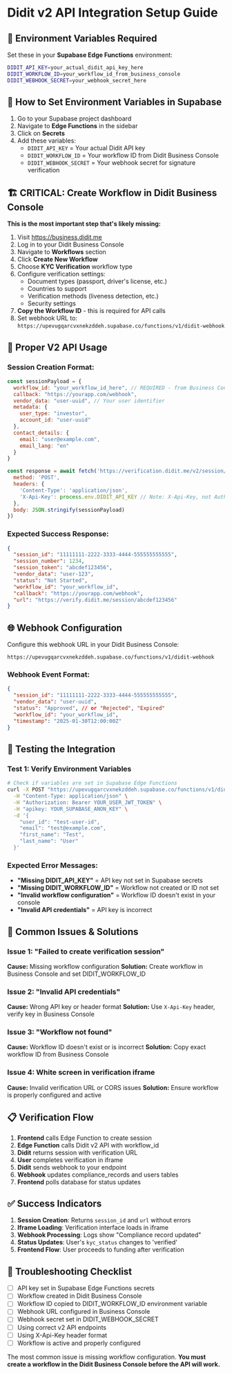 # Didit v2 API Integration Setup Guide

## 🔧 Environment Variables Required

Set these in your **Supabase Edge Functions** environment:

```bash
DIDIT_API_KEY=your_actual_didit_api_key_here
DIDIT_WORKFLOW_ID=your_workflow_id_from_business_console
DIDIT_WEBHOOK_SECRET=your_webhook_secret_here
```

## 📍 How to Set Environment Variables in Supabase

1. Go to your Supabase project dashboard
2. Navigate to **Edge Functions** in the sidebar
3. Click on **Secrets**
4. Add these variables:
   - `DIDIT_API_KEY` = Your actual Didit API key
   - `DIDIT_WORKFLOW_ID` = Your workflow ID from Didit Business Console
   - `DIDIT_WEBHOOK_SECRET` = Your webhook secret for signature verification

## 🏗️ CRITICAL: Create Workflow in Didit Business Console

**This is the most important step that's likely missing:**

1. Visit https://business.didit.me
2. Log in to your Didit Business Console
3. Navigate to **Workflows** section
4. Click **Create New Workflow**
5. Choose **KYC Verification** workflow type
6. Configure verification settings:
   - Document types (passport, driver's license, etc.)
   - Countries to support
   - Verification methods (liveness detection, etc.)
   - Security settings
7. **Copy the Workflow ID** - this is required for API calls
8. Set webhook URL to: `https://upevugqarcvxnekzddeh.supabase.co/functions/v1/didit-webhook`

## 🔄 Proper V2 API Usage

### Session Creation Format:
```javascript
const sessionPayload = {
  workflow_id: "your_workflow_id_here", // REQUIRED - from Business Console
  callback: "https://yourapp.com/webhook",
  vendor_data: "user-uuid", // Your user identifier
  metadata: {
    user_type: "investor",
    account_id: "user-uuid"
  },
  contact_details: {
    email: "user@example.com",
    email_lang: "en"
  }
}

const response = await fetch('https://verification.didit.me/v2/session/', {
  method: 'POST',
  headers: {
    'Content-Type': 'application/json',
    'X-Api-Key': process.env.DIDIT_API_KEY // Note: X-Api-Key, not Authorization
  },
  body: JSON.stringify(sessionPayload)
})
```

### Expected Success Response:
```json
{
  "session_id": "11111111-2222-3333-4444-555555555555",
  "session_number": 1234,
  "session_token": "abcdef123456",
  "vendor_data": "user-123",
  "status": "Not Started",
  "workflow_id": "your_workflow_id",
  "callback": "https://yourapp.com/webhook",
  "url": "https://verify.didit.me/session/abcdef123456"
}
```

## 🌐 Webhook Configuration

Configure this webhook URL in your Didit Business Console:

```
https://upevugqarcvxnekzddeh.supabase.co/functions/v1/didit-webhook
```

### Webhook Event Format:
```json
{
  "session_id": "11111111-2222-3333-4444-555555555555",
  "vendor_data": "user-uuid",
  "status": "Approved", // or "Rejected", "Expired"
  "workflow_id": "your_workflow_id",
  "timestamp": "2025-01-30T12:00:00Z"
}
```

## 🧪 Testing the Integration

### Test 1: Verify Environment Variables

```bash
# Check if variables are set in Supabase Edge Functions
curl -X POST "https://upevugqarcvxnekzddeh.supabase.co/functions/v1/didit-create-session" \
  -H "Content-Type: application/json" \
  -H "Authorization: Bearer YOUR_USER_JWT_TOKEN" \
  -H "apikey: YOUR_SUPABASE_ANON_KEY" \
  -d '{
    "user_id": "test-user-id",
    "email": "test@example.com",
    "first_name": "Test",
    "last_name": "User"
  }'
```

### Expected Error Messages:
- **"Missing DIDIT_API_KEY"** = API key not set in Supabase secrets
- **"Missing DIDIT_WORKFLOW_ID"** = Workflow not created or ID not set
- **"Invalid workflow configuration"** = Workflow ID doesn't exist in your console
- **"Invalid API credentials"** = API key is incorrect

## 🚨 Common Issues & Solutions

### Issue 1: "Failed to create verification session"
**Cause:** Missing workflow configuration
**Solution:** Create workflow in Business Console and set DIDIT_WORKFLOW_ID

### Issue 2: "Invalid API credentials" 
**Cause:** Wrong API key or header format
**Solution:** Use `X-Api-Key` header, verify key in Business Console

### Issue 3: "Workflow not found"
**Cause:** Workflow ID doesn't exist or is incorrect
**Solution:** Copy exact workflow ID from Business Console

### Issue 4: White screen in verification iframe
**Cause:** Invalid verification URL or CORS issues
**Solution:** Ensure workflow is properly configured and active

## 📋 Verification Flow

1. **Frontend** calls Edge Function to create session
2. **Edge Function** calls Didit v2 API with workflow_id
3. **Didit** returns session with verification URL
4. **User** completes verification in iframe
5. **Didit** sends webhook to your endpoint
6. **Webhook** updates compliance_records and users tables
7. **Frontend** polls database for status updates

## ✅ Success Indicators

1. **Session Creation**: Returns `session_id` and `url` without errors
2. **Iframe Loading**: Verification interface loads in iframe
3. **Webhook Processing**: Logs show "Compliance record updated"
4. **Status Updates**: User's `kyc_status` changes to 'verified'
5. **Frontend Flow**: User proceeds to funding after verification

## 🔧 Troubleshooting Checklist

- [ ] API key set in Supabase Edge Functions secrets
- [ ] Workflow created in Didit Business Console
- [ ] Workflow ID copied to DIDIT_WORKFLOW_ID environment variable
- [ ] Webhook URL configured in Business Console
- [ ] Webhook secret set in DIDIT_WEBHOOK_SECRET
- [ ] Using correct v2 API endpoints
- [ ] Using X-Api-Key header format
- [ ] Workflow is active and properly configured

The most common issue is missing workflow configuration. **You must create a workflow in the Didit Business Console before the API will work.**